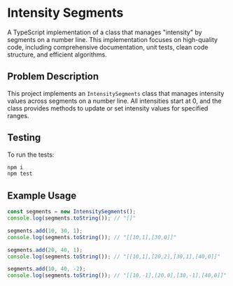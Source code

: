 # Intensity Segments

A TypeScript implementation of a class that manages "intensity" by segments on a number line. This implementation focuses on high-quality code, including comprehensive documentation, unit tests, clean code structure, and efficient algorithms.

## Problem Description

This project implements an `IntensitySegments` class that manages intensity values across segments on a number line. 
All intensities start at 0, and the class provides methods to update or set intensity values for specified ranges.


## Testing

To run the tests:

```bash
npm i
npm test
```


## Example Usage

```typescript
const segments = new IntensitySegments();
console.log(segments.toString()); // "[]"

segments.add(10, 30, 1);
console.log(segments.toString()); // "[[10,1],[30,0]]"

segments.add(20, 40, 1); 
console.log(segments.toString()); // "[[10,1],[20,2],[30,1],[40,0]]"

segments.add(10, 40, -2);
console.log(segments.toString()); // "[[10,-1],[20,0],[30,-1],[40,0]]"
```
